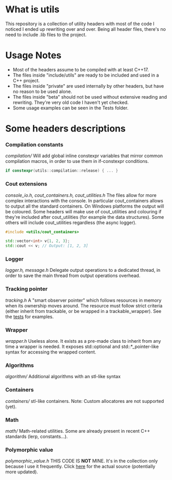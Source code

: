 # What is utils

This repository is a collection of utility headers with most of the code I noticed I ended up rewriting over and over. Being all header files, 
there's no need to include .lib files to the project.

# Usage Notes

 - Most of the headers assume to be compiled with at least C++17.
 - The files inside "include/utils" are ready to be included and used in a C++ project. 
 - The files inside "private" are used internally by other headers, but have no reason to be used alone.
 - The files inside "beta" should not be used without extensive reading and rewriting. They're very old code I haven't yet checked.
 - Some usage examples can be seen in the Tests folder.

# Some headers descriptions

### Compilation constants
_compilation/_
Will add global inline constexpr variables that mirror common compilation macros, in order to use them in if-constexpr conditions.

```c++
if constexpr(utils::compilation::release) { ... }
```

### Cout extensions
_console_io.h, cout_containers.h, cout_utilities.h_
The files  allow for more complex interactions with the console. 
In particular cout_containers allows to output all the standard containers. On Windows platforms the output will be coloured.
Some headers will make use of cout_utilities and colouring if they're included after cout_utilities (for example the data structures). 
Some others will include cout_utilities regardless (the async logger).

```c++
#include <utils/cout_containers>

std::vector<int> v{1, 2, 3};
std::cout << v; // Output: [1, 2, 3]
```

### Logger
_logger.h, message.h_
Delegate output operations to a dedicated thread, in order to save the main thread from output operations overhead.

### Tracking pointer
_tracking.h_
A "smart observer pointer" which follows resources in memory when its ownership moves around. 
The resource must follow strict criteria (either inherit from trackable, or be wrapped in a trackable_wrapper). 
See the [tests](https://github.com/Sephirothbahamut/utils/blob/master/Tests/test_tracking.cpp) for examples.

### Wrapper
_wrapper.h_
Useless alone. It exists as a pre-made class to inherit from any time a wrapper is needed. 
It exposes std::optional and std::\*\_pointer-like syntax for accessing the wrapped content.

### Algorithms
_algorithm/_
Additional algorithms with an stl-like syntax

### Containers
_containers/_
stl-like containers. Note: Custom allocatores are not supported (yet).

### Math
_math/_
Math-related utilities. Some are already present in recent C++ standards (lerp, constants...).

### Polymorphic value
_polymorphic_value.h_
THIS CODE IS __NOT__ MINE. It's in the collection only because I use it frequently.
Click [here](https://github.com/jbcoe/polymorphic_value) for the actual source (potentially more updated).
